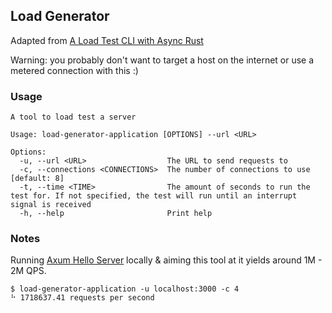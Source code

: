 ## Load Generator

Adapted
from [A Load Test CLI with Async Rust](https://www.manning.com/liveprojectseries/a-load-test-cli-with-async-rust-ser)

Warning: you probably don't want to target a host on the internet or use a metered connection with this :)

### Usage

```
A tool to load test a server

Usage: load-generator-application [OPTIONS] --url <URL>

Options:
  -u, --url <URL>                  The URL to send requests to
  -c, --connections <CONNECTIONS>  The number of connections to use [default: 8]
  -t, --time <TIME>                The amount of seconds to run the test for. If not specified, the test will run until an interrupt signal is received
  -h, --help                       Print help

```

### Notes

Running [Axum Hello Server](../axum-hello-server) locally & aiming this tool at it yields around 1M - 2M QPS.

```
$ load-generator-application -u localhost:3000 -c 4
⠓ 1718637.41 requests per second                                        
```